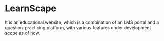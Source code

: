 # LearnScape
It is an educational website, which is a combination of an LMS portal and a question-practicing platform, with various features under development scope as of now.
